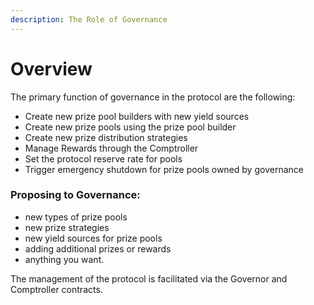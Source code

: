```yaml
---
description: The Role of Governance
---
```


# Overview





The primary function of governance in the protocol are the following:

* Create new prize pool builders with new yield sources 
* Create new prize pools using the prize pool builder 
* Create new prize distribution strategies 
* Manage Rewards through the Comptroller 
* Set the protocol reserve rate for pools
* Trigger emergency shutdown for prize pools owned by governance

### Proposing to Governance:

* new types of prize pools
* new prize strategies
* new yield sources for prize pools 
* adding additional prizes or rewards
* anything you want.

The management of the protocol is facilitated via the Governor and Comptroller contracts.



